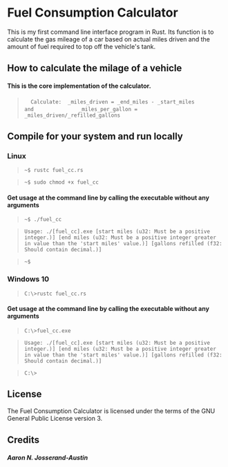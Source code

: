 # Fuel Consumption Calculator

This is my first command line interface program in Rust. Its function is to calculate the gas mileage of a car based on actual miles driven and the amount of fuel required to top off the vehicle's tank.
 
## How to calculate the milage of a vehicle

#### This is the core implementation of the calculator.

> `  Calculate:  _miles_driven = _end_miles - _start_miles`
> `              and`
> `              _miles_per_gallon = _miles_driven/_refilled_gallons`

## Compile for your system and run locally
### Linux
> `~$ rustc fuel_cc.rs`

> `~$ sudo chmod +x fuel_cc`

#### Get usage at the command line by calling the executable without any arguments
> `~$ ./fuel_cc`

> `Usage: ./[fuel_cc].exe [start miles (u32: Must be a positive integer.)] [end miles (u32: Must be a positive integer greater in value than the 'start miles' value.)] [gallons refilled (f32: Should contain decimal.)]`

> `~$  `

### Windows 10

> `C:\>rustc fuel_cc.rs`

#### Get usage at the command line by calling the executable without any arguments
> `C:\>fuel_cc.exe`

> `Usage: ./[fuel_cc].exe [start miles (u32: Must be a positive integer.)] [end miles (u32: Must be a positive integer greater in value than the 'start miles' value.)] [gallons refilled (f32: Should contain decimal.)]`

> `C:\>  `

## License
The Fuel Consumption Calculator is licensed under the terms of the GNU General Public License version 3.

## Credits
##### Aaron N. Josserand-Austin
